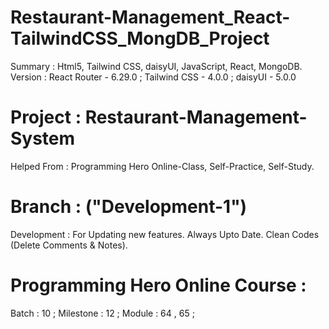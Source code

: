 # Restaurant-Management_React-TailwindCSS_MongDB_Project
Summary : Html5, Tailwind CSS, daisyUI, JavaScript, React, MongoDB.
Version : React Router - 6.29.0 ; Tailwind CSS - 4.0.0 ; daisyUI - 5.0.0


# Project : Restaurant-Management-System 
Helped From : Programming Hero Online-Class, Self-Practice, Self-Study. 


# Branch : ("Development-1") 
Development : For Updating new features. Always Upto Date. Clean Codes (Delete Comments & Notes). 


# Programming Hero Online Course : 
Batch : 10 ; 
Milestone : 12 ; 
Module : 64 , 65 ; 

